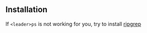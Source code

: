 ## Installation

If `<leader>ps` is not working for you, try to install [ripgrep](https://github.com/BurntSushi/ripgrep?tab=readme-ov-file#installation)
